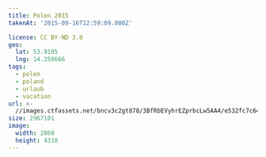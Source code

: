 ```yaml
---
title: Polen 2015
takenAt: '2015-09-16T12:59:09.000Z'

license: CC BY-ND 3.0
geo:
  lat: 53.9195
  lng: 14.250666
tags:
  - polen
  - poland
  - urlaub
  - vacation
url: >-
  //images.ctfassets.net/bncv3c2gt878/3BfRbEVyhrEZprbcLw5AA4/e532fc7c648a017f104b82d5b89f00a7/polen-2015_25325062844_o
size: 2967101
image:
  width: 2868
  height: 4310
---
```

